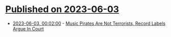 # [Published on 2023-06-03](index.md)

* [2023-06-03, 00:02:00](https://yro.slashdot.org/story/23/06/02/2043209/music-pirates-are-not-terrorists-record-labels-argue-in-court?utm_source=rss1.0mainlinkanon&utm_medium=feed) - [Music Pirates Are Not Terrorists, Record Labels Argue In Court](https://yro.slashdot.org/story/23/06/02/2043209/music-pirates-are-not-terrorists-record-labels-argue-in-court?utm_source=rss1.0mainlinkanon&utm_medium=feed)
